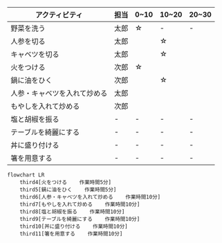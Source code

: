アクティビティ  | 担当 | 0~10 | 10~20 | 20~30 |
| - | - | - | - | - |
| 野菜を洗う|太郎| ☆ | - | - |
| 人参を切る|太郎||☆|
| キャベツを切る|太郎||☆|
| 火をつける|次郎|☆|||
| 鍋に油をひく |次郎||☆||
| 人参・キャベツを入れて炒める| 太郎  | 
| もやしを入れて炒める  | 次郎  |
| 塩と胡椒を振る | - | - | - | - |
| テーブルを綺麗にする | - | - | - | - |
| 丼に盛り付ける | - | - | - | - |
| 箸を用意する | - | - | - | - |


```mermaid
flowchart LR
    third4[火をつける    作業時間5分]
    third5[鍋に油をひく    作業時間5分]
    third6[人参・キャベツを入れて炒める    作業時間10分]
    third7[もやしを入れて炒める    作業時間10分]
    third8[塩と胡椒を振る    作業時間10分]
    third9[テーブルを綺麗にする    作業時間10分]
    third10[丼に盛り付ける    作業時間10分]
    third11[箸を用意する    作業時間10分]